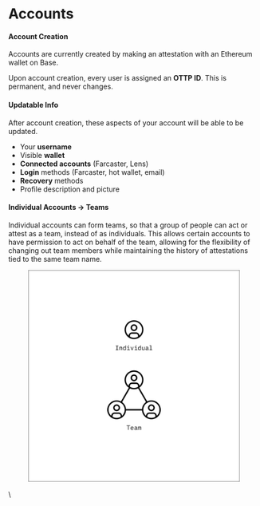 # Accounts

#### Account Creation

Accounts are currently created by making an attestation with an Ethereum wallet on Base.

Upon account creation, every user is assigned an **OTTP ID**. This is permanent, and never changes.



#### Updatable Info

After account creation, these aspects of your account will be able to be updated.

* Your **username**&#x20;
* Visible **wallet**
* **Connected accounts** (Farcaster, Lens)
* **Login** methods (Farcaster, hot wallet, email)
* **Recovery** methods
* Profile description and picture



#### Individual Accounts -> Teams

Individual accounts can form teams, so that a group of people can act or attest as a team, instead of as individuals. This allows certain accounts to have permission to act on behalf of the team, allowing for the flexibility of changing out team members while maintaining the history of attestations tied to the same team name.



<figure><img src="../.gitbook/assets/OTTP_individual-team.png" alt="individual person icon and team icon with three individual people icons connected"><figcaption></figcaption></figure>

\
